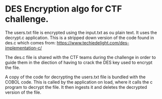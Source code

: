 # DES Encryption algo for CTF challenge.

The users.txt file is encrypted using the input.txt as ou plain text.
It uses the decrypt.c application.
This is a stripped down version of the code found in des.c which comes
from: https://www.techiedelight.com/des-implementation-c/


The des.c file is shared with the CTF teams during the challenge in order
to guide them in the diection of having to crack the DES key used to encrypt 
the file. 

A copy of the code for decrypting the users.txt file is bundled with the COBOL code.
This is called by the application on load, where it calls the c program to decrypt the file.
It then ingests it and deletes the decrypted version of the file.



